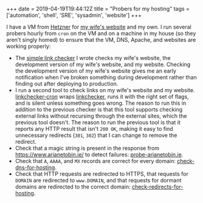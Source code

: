 +++
date = 2019-04-19T19:44:12Z
title = "Probers for my hosting"
tags = ['automation', 'shell', 'SRE', 'sysadmin', 'website']
+++

I have a VM from [Hetzner](https://www.hetzner.de/) for [my wife's
website](https://www.arianetobin.ie/) and my own.  I run several probers hourly
from `cron` on the VM and on a machine in my house (so they aren't singly homed)
to ensure that the VM, DNS, Apache, and websites are working properly:

*   The [simple link checker](/blog/simple_link_checking/) I wrote checks my
    wife's website, the development version of my wife's website, and my
    website.  Checking the development version of my wife's website gives me an
    early notification when I've broken something during development rather than
    finding out after deploying to production.
*   I run a second tool to check links on my wife's website and my website.
    [linkchecker-cron](https://github.com/tobinjt/bin/blob/master/linkchecker-cron)
    wraps [linkchecker](https://wummel.github.io/linkchecker/), runs it with the
    right set of flags, and is silent unless something goes wrong.  The reason
    to run this in addition to the previous checker is that this tool supports
    checking external links without recursing through the external sites, which
    the previous tool doesn't.  The reason to run the previous tool is that it
    reports any HTTP result that isn't `200 OK`, making it easy to find
    unnecessary redirects (`301`, `302`) that I can change to remove the
    redirect.
*   Check that a magic string is present in the response from
    https://www.arianetobin.ie/ to detect failures:
    [probe-arianetobin.ie](https://github.com/tobinjt/bin/blob/master/probe-arianetobin.ie).
*   Check that `A`, `AAAA`, and `MX` records are correct for every domain:
    [check-dns-for-hosting](https://github.com/tobinjt/bin/blob/master/check-dns-for-hosting).
*   Check that HTTP requests are redirected to HTTPS, that requests for `DOMAIN`
    are redirected to `www.DOMAIN`, and that requests for dormant domains are
    redirected to the correct domain:
    [check-redirects-for-hosting](https://github.com/tobinjt/bin/blob/master/check-redirects-for-hosting).
